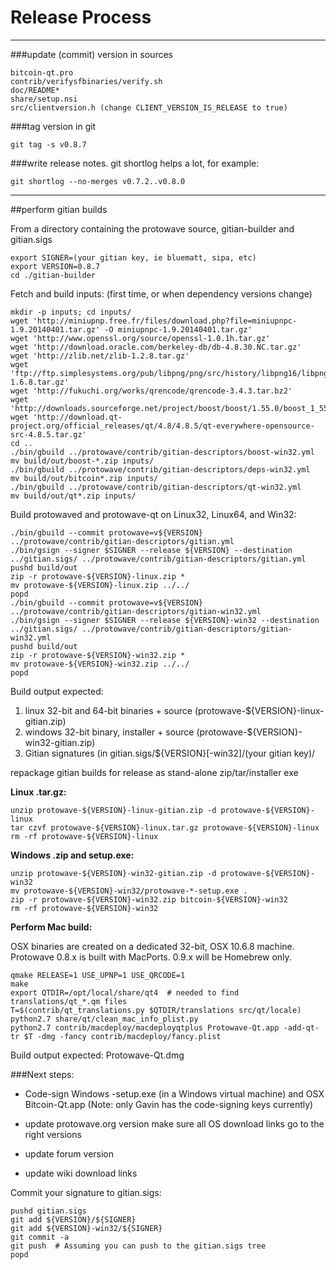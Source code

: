 Release Process
====================

* * *

###update (commit) version in sources


	bitcoin-qt.pro
	contrib/verifysfbinaries/verify.sh
	doc/README*
	share/setup.nsi
	src/clientversion.h (change CLIENT_VERSION_IS_RELEASE to true)

###tag version in git

	git tag -s v0.8.7

###write release notes. git shortlog helps a lot, for example:

	git shortlog --no-merges v0.7.2..v0.8.0

* * *

##perform gitian builds

 From a directory containing the protowave source, gitian-builder and gitian.sigs
  
	export SIGNER=(your gitian key, ie bluematt, sipa, etc)
	export VERSION=0.8.7
	cd ./gitian-builder

 Fetch and build inputs: (first time, or when dependency versions change)

	mkdir -p inputs; cd inputs/
	wget 'http://miniupnp.free.fr/files/download.php?file=miniupnpc-1.9.20140401.tar.gz' -O miniupnpc-1.9.20140401.tar.gz'
	wget 'http://www.openssl.org/source/openssl-1.0.1h.tar.gz'
	wget 'http://download.oracle.com/berkeley-db/db-4.8.30.NC.tar.gz'
	wget 'http://zlib.net/zlib-1.2.8.tar.gz'
	wget 'ftp://ftp.simplesystems.org/pub/libpng/png/src/history/libpng16/libpng-1.6.8.tar.gz'
	wget 'http://fukuchi.org/works/qrencode/qrencode-3.4.3.tar.bz2'
	wget 'http://downloads.sourceforge.net/project/boost/boost/1.55.0/boost_1_55_0.tar.bz2'
	wget 'http://download.qt-project.org/official_releases/qt/4.8/4.8.5/qt-everywhere-opensource-src-4.8.5.tar.gz'
	cd ..
	./bin/gbuild ../protowave/contrib/gitian-descriptors/boost-win32.yml
	mv build/out/boost-*.zip inputs/
	./bin/gbuild ../protowave/contrib/gitian-descriptors/deps-win32.yml
	mv build/out/bitcoin*.zip inputs/
	./bin/gbuild ../protowave/contrib/gitian-descriptors/qt-win32.yml
	mv build/out/qt*.zip inputs/

 Build protowaved and protowave-qt on Linux32, Linux64, and Win32:
  
	./bin/gbuild --commit protowave=v${VERSION} ../protowave/contrib/gitian-descriptors/gitian.yml
	./bin/gsign --signer $SIGNER --release ${VERSION} --destination ../gitian.sigs/ ../protowave/contrib/gitian-descriptors/gitian.yml
	pushd build/out
	zip -r protowave-${VERSION}-linux.zip *
	mv protowave-${VERSION}-linux.zip ../../
	popd
	./bin/gbuild --commit protowave=v${VERSION} ../protowave/contrib/gitian-descriptors/gitian-win32.yml
	./bin/gsign --signer $SIGNER --release ${VERSION}-win32 --destination ../gitian.sigs/ ../protowave/contrib/gitian-descriptors/gitian-win32.yml
	pushd build/out
	zip -r protowave-${VERSION}-win32.zip *
	mv protowave-${VERSION}-win32.zip ../../
	popd

  Build output expected:

  1. linux 32-bit and 64-bit binaries + source (protowave-${VERSION}-linux-gitian.zip)
  2. windows 32-bit binary, installer + source (protowave-${VERSION}-win32-gitian.zip)
  3. Gitian signatures (in gitian.sigs/${VERSION}[-win32]/(your gitian key)/

repackage gitian builds for release as stand-alone zip/tar/installer exe

**Linux .tar.gz:**

	unzip protowave-${VERSION}-linux-gitian.zip -d protowave-${VERSION}-linux
	tar czvf protowave-${VERSION}-linux.tar.gz protowave-${VERSION}-linux
	rm -rf protowave-${VERSION}-linux

**Windows .zip and setup.exe:**

	unzip protowave-${VERSION}-win32-gitian.zip -d protowave-${VERSION}-win32
	mv protowave-${VERSION}-win32/protowave-*-setup.exe .
	zip -r protowave-${VERSION}-win32.zip bitcoin-${VERSION}-win32
	rm -rf protowave-${VERSION}-win32

**Perform Mac build:**

  OSX binaries are created on a dedicated 32-bit, OSX 10.6.8 machine.
  Protowave 0.8.x is built with MacPorts.  0.9.x will be Homebrew only.

	qmake RELEASE=1 USE_UPNP=1 USE_QRCODE=1
	make
	export QTDIR=/opt/local/share/qt4  # needed to find translations/qt_*.qm files
	T=$(contrib/qt_translations.py $QTDIR/translations src/qt/locale)
	python2.7 share/qt/clean_mac_info_plist.py
	python2.7 contrib/macdeploy/macdeployqtplus Protowave-Qt.app -add-qt-tr $T -dmg -fancy contrib/macdeploy/fancy.plist

 Build output expected: Protowave-Qt.dmg

###Next steps:

* Code-sign Windows -setup.exe (in a Windows virtual machine) and
  OSX Bitcoin-Qt.app (Note: only Gavin has the code-signing keys currently)

* update protowave.org version
  make sure all OS download links go to the right versions

* update forum version

* update wiki download links

Commit your signature to gitian.sigs:

	pushd gitian.sigs
	git add ${VERSION}/${SIGNER}
	git add ${VERSION}-win32/${SIGNER}
	git commit -a
	git push  # Assuming you can push to the gitian.sigs tree
	popd

